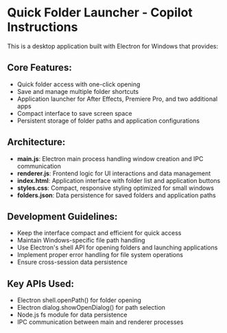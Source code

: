 <!-- Use this file to provide workspace-specific custom instructions to Copilot. For more details, visit https://code.visualstudio.com/docs/copilot/copilot-customization#_use-a-githubcopilotinstructionsmd-file -->

# Quick Folder Launcher - Copilot Instructions

This is a desktop application built with Electron for Windows that provides:

## Core Features:
- Quick folder access with one-click opening
- Save and manage multiple folder shortcuts
- Application launcher for After Effects, Premiere Pro, and two additional apps
- Compact interface to save screen space
- Persistent storage of folder paths and application configurations

## Architecture:
- **main.js**: Electron main process handling window creation and IPC communication
- **renderer.js**: Frontend logic for UI interactions and data management
- **index.html**: Application interface with folder list and application buttons
- **styles.css**: Compact, responsive styling optimized for small windows
- **folders.json**: Data persistence for saved folders and application paths

## Development Guidelines:
- Keep the interface compact and efficient for quick access
- Maintain Windows-specific file path handling
- Use Electron's shell API for opening folders and launching applications
- Implement proper error handling for file system operations
- Ensure cross-session data persistence

## Key APIs Used:
- Electron shell.openPath() for folder opening
- Electron dialog.showOpenDialog() for path selection
- Node.js fs module for data persistence
- IPC communication between main and renderer processes

